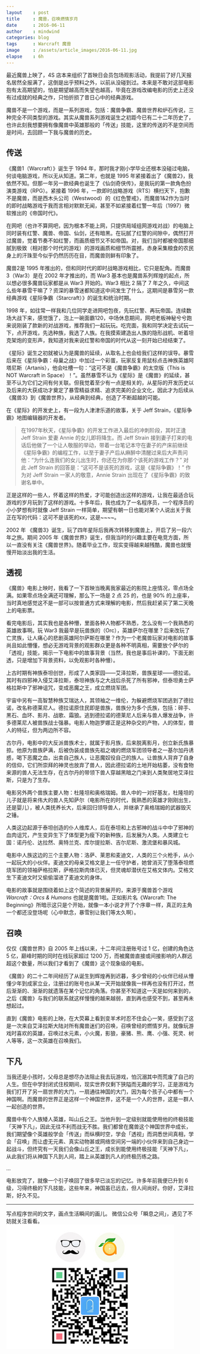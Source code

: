 ```yaml
---
layout    : post
title     : 魔兽，召唤燃情岁月
date      : 2016-06-11
author    : mindwind
categories: blog
tags      : Warcraft 魔兽
image     : /assets/article_images/2016-06-11.jpg
elapse    : 6h
---
```



最近魔兽上映了，4S 店本来组织了首映日会员包场观影活动，我提前了好几天报名居然全报满了，这倒是出乎预料之外，以前从没碰到过。本来是不敢对这部电影抱有太高期望的，怕是期望越高而失望也越高，毕竟在游戏改编电影的历史上还没有过成就的经典之作，只怕折损了昔日心中的经典游戏。

魔兽不是一个游戏，而是一系列游戏，包括：魔兽争霸、魔兽世界和炉石传说，三种完全不同类型的游戏。其实从魔兽系列游戏诞生之初距今已有二十二年历史了，也许此刻我想要拥有像魔兽中英雄那般的「传送」技能，这里的传送的不是空间而是时间，去回顾一下我与魔兽的历史。


## 传送
《魔兽1（Warcraft）》诞生于 1994 年，那时我才刚小学毕业还根本没碰过电脑，何谈电脑游戏，所以无从知道。第二年，也就是 1995 年紧接着出了《魔兽2》，我依然不知。但那一年另一款经典也诞生了《仙剑奇侠传》，是我玩的第一款角色扮演类游戏（RPG）。紧接着 1996 年，一款即时战略游戏（RTS）横扫天下，抱歉不是魔兽，而是西木头公司（Westwood）的《红色警戒》，而魔兽1&2作为当时的即时战略游戏于我而言相对默默无闻，甚至不如紧接着红警一年后（1997）微软推出的《帝国时代》。

在网吧（也许不算网吧，因为根本不能上网，只提供局域组网游戏对战）的电脑上同时装有红警、魔兽、帝国、仙剑，还有暗黑。在玩腻了红警的间隙中，偶然打开过魔兽，觉着节奏不如红警，而画质细节又不如帝国。对，我们当时都被帝国那细腻到极致（相对那个时代的游戏）的游戏画质和细节所震撼，赤身采集粮食的农民身上的汗珠至今似乎仍然历历在目，而魔兽则鲜有印象了。

魔兽2是 1995 年推出的，但和同时代的即时战略游戏相比，它只是配角。而魔兽3（War3）是在 2002 年才推出的，而 War3 基本也是魔兽系列辉煌的起点，所以想必很多魔兽玩家都是从 War3 开始的。War3 相比 2 隔了 7 年之久，中间这么些年暴雪干嘛了？资深的暴雪迷都知道这中间发生了什么，这期间是暴雪另一款经典游戏《星际争霸（Starcraft）》的诞生和统治时期。

1998 年，如往常一样我和几位同学走进网吧包夜，先玩红警、再玩帝国。连续数场大战下来，感觉饿了，泡上一碗面霸120，中场休息期间，网吧老板神秘兮兮跑来说刚装了款新的对战游戏，推荐我们一起玩玩。吃完面，我和同学决定去试玩一下，点开游戏，先选种族，我选了人族。在我摸索建造出人族的隐形战机、听着坦克架炮的变形声，我知道对我来说红警和帝国的时代从这一刻开始已经结束了。

《星际》诞生之初就被认为是魔兽的延续，从取名上也会给我们这样的误导。暴雪后来在《星际争霸：母巢之战》中加过一个彩蛋，玩家反复用鼠标点击神族英雄阿塔尼斯（Artanis），他会吐槽一句：“这可不是《魔兽争霸》的太空版（This is NOT Warcraft in Space）！”。虽然暴雪不认为《星际》是《魔兽》的延续，甚至不认为它们之间有何关联。但我觉着至少有一点是相关的，从星际的开发历史以及后来的大获成功才奠定了暴雪精益求精、追求完美的企业文化，因此才为后续从《魔兽3》到《魔兽世界》，从经典到经典，创造了不断超越的可能。

在《星际》的开发史上，有一段为人津津乐道的故事，关于 Jeff Strain，《星际争霸》地图编辑器的开发者。

 > 在1997年秋天，《星际争霸》的开发工作进入最后的冲刺阶段，其时正逢 Jeff Strain 爱妻 Annie 的女儿即将降生。而 Jeff Strain 接到妻子打来的电话后他做了一个让人敬服的举动，带着一台笔记本守在妻子的产床前继续《星际争霸》的编程工作，以至于妻子产后从麻醉中清醒过来后大声责问他：“为什么连我们的女儿出生时，你还在为你那个该死的游戏工作？” 对此 Jeff Strain 的回答是：“这可不是该死的游戏，这是《星际争霸》！” 作为对 Jeff Strain 一家人的敬意，Annie Strain 出现在了《星际争霸》的致谢名单中。

正是这样的一些人，怀着这样的热爱，才可能创造出这样的游戏，让我在最适合玩游戏的岁月玩到了这样的游戏。十多年后，我也成为了一名程序员，一个程序员的小小梦想有时就像 Jeff Strain 一样简单，期望有朝一日也能对某个人说出关于我正在写的代码：这可不是该死的xx，这是~~~~。

2002 年 《魔兽3》诞生，玩了四年星际后我再次转移到魔兽上，开启了另一段六年之旅。期间 2005 年《魔兽世界》诞生，但我当时的兴趣主要在电竞方面，所以一直没有关注《魔兽世界》。随着毕业工作，现实变得越来越残酷，魔兽也就慢慢开始淡出我的生活。


## 透视
《魔兽》电影上映时，我看了一下首映当晚离我家最近的影院上座情况，零点场全满。如果零点场全满还可理解，那么下一场是 2 点 25 的，也是 90% 的上座率，当时真地感觉这不是一部可以按普通方式来理解的电影，然后我赶紧买了第二天晚上的电影票。

看完电影后，其实我也是各种懵，里面各种人物都不熟悉，怎么没有一个我熟悉的英雄故事啊。玩 War3 我最早是玩兽族的（Orc），英雄萨尔在哪里？后来改玩了亡灵族，让人痛心的悲剧英雄阿尔萨斯在哪里？作为一个老魔兽玩家对电影的故事尚且如此懵懂，想必无游戏背景的观影群众更是各种不明真相，需要放个萨尔的「透视」技能，揭示一下电影中的故事背景（当然，我也是事后补课的，下面无剧透，只是增加下背景资料，以免观影时各种懵）。

上古时期有神族泰坦创世，形成了人类家园——艾泽拉斯，兽族星球——德拉诺。其时有四邪神入侵艾泽拉斯，泰坦神族与之大战后杀死了所有邪神，但泰坦勇士萨格拉斯中了邪神诅咒，变成恶魔之王，成立燃烧军团。

宇宙中另有一高智慧种族艾瑞达人，其领袖之一维伦，为躲避燃烧军团逃到了德拉诺，改名称德莱尼人。德拉诺原住民即是兽族，兽族分为多个氏族，包括：碎手、黑石、血环、影月、战歌、霜狼。逃到德拉诺的德莱尼人后来与兽人爆发战争，许多德莱尼人被兽族战士强暴。电影人物迦罗娜正是这种杂交的产物，人的体型，兽人的特征，但为两边所不容。

古尔丹，电影中的大反派兽族术士，就属于影月族，后来脱离影月，创立新氏族暴掠。他原为兽族萨满，后被伪装成兽族先祖之魂的燃烧军团领导者之一基尔加丹诱惑，喝下恶魔之血，出卖自己族人，让恶魔奴役自己的族人。让兽族人背弃了自身的信仰，它们所崇拜的神灵也放弃了兽人，因此德拉诺的土地开始枯萎，没有食物来源的兽人无法生存，在古尔丹的带领下兽人穿越黑暗之门来到人类聚居地艾泽拉斯，只是为了生存。

电影另外两个兽族主要人物：杜隆坦和奥格瑞姆。兽人中的一对好基友，杜隆坦的儿子就是将来伟大的兽人先知萨尔（电影所在的时代，我熟悉的英雄才刚刚出生，还是婴儿），被人类抚养长大，后来回归领导兽人，并继承了奥格瑞姆的武器毁灭之锤。

人类这边起源于泰坦创造的仆人维库人，后在泰坦和上古邪神的战斗中中了邪神的血肉诅咒，产生变异生下了体型更为瘦下的新种族，后发展为人类。人类建立七国：诺丹伦、达拉然、奥特兰克、库尔提拉斯、吉尔尼斯、激流堡和暴风城。

电影中人族这边的三个主要人物：洛萨、莱恩和麦迪文，人类的三个火枪手，从小一起玩大的小伙伴。麦迪文的母亲艾格文是上一任守护者，她曾消灭了堕落泰坦燃烧军团的领袖萨格拉斯，萨格拉斯肉体已灭，但灵魂却潜伏在艾格文体内。艾格文生下麦迪文时又偷偷溜进了麦迪文的身体。

电影的故事就是围绕着如上这个简述的背景展开的，来源于魔兽首个游戏 _Warcraft：Orcs & Humans_ 也就是魔兽1啦。正如影片名《Warcraft: The Beginning》所暗示这只是个开始，就像一本小说才开了个序章一样，真正的主角一个都还没登场呢（心中默念，暴雪别让我们等太久啊）。


## 召唤
仅仅《魔兽世界》自 2005 年上线以来，十二年间注册账号过 1 亿，创建的角色达 5 亿，巅峰时期的同时在线玩家超过 1200 万，而被魔兽直接或间接影响的人群远超这个数量，所以我们才看到了《魔兽》这个现象级的电影。

《魔兽》的二十二年间经历了从诞生到辉煌再到迟暮，多少曾经的小伙伴已经从懵懂少年到成家立业，注册过的账号也从某一天开始就像我一样再也没有打开过，然后渐渐的、渐渐的就遗落在某个记忆的角落。你甚至不知道这一天是如何来到的，之后《魔兽》与我们的联系就这样慢慢的越来越弱，直到再也感受不到，甚至再未想起过。

直到《魔兽》电影的上映，在大荧幕上看到变羊术时忍不住会心一笑，感受到了这是一次来自艾泽拉斯大陆对所有魔兽迷们的召唤，召唤曾经的燃情岁月。就像玩游戏时喜欢的英雄，召唤过水元素，小火魔，影狼，豪猪、熊、鹰、小强、死灵、树人等等，这一次英雄在召唤我们。


## 下凡
当我还是小孩时，父母总是想尽办法阻止我去玩游戏，怕沉溺其中而荒废了自己的人生。但在中学封闭式住校期间，现实世界仅剩下狭隘而无趣的学习，正是游戏为我们打开了另一扇世界的大门，一扇通往神国的大门，因为每个孩子心中都有一个神国啊。而魔兽的世界正是这样一个神国世界，这不是一个人的世界，这是一群人一起创造的世界。

魔兽中有个人族矮人英雄，叫山丘之王。当他升到一定级别就能使用他的终极技能「天神下凡」，因此无往不利而战无不胜。我们都曾在魔兽这个神国世界中成长，我们期望像个英雄般学会「传送」而纵横时空，学会「透视」而洞悉世间真相，学会「召唤」而让虚无元素、真实动物甚或网络空间另一端的小伙伴来到自己身边一起战斗，但终究有一天我们会像山丘之王，成长到能使用终极技能「天神下凡」，从此我们将从神国下凡到人间，踏上从英雄到凡人的终极历练之路。

...

电影放完了，就像一个引子唤回了很多早已淡忘的记忆。许多年前我便已升到 6 级，习得终极的下凡技能，这些年来，神国虽已远去，但人间尚好。你好，艾泽拉斯，好久不见。


---
写点程序世间的文字，画点生活瞬间的画儿。
微信公众号「瞬息之间」，遇见了不妨就关注看看。
![](/assets/images/qrcode_wechat_avatar.jpg)
